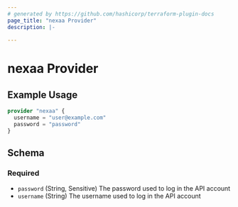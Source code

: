 ```yaml
---
# generated by https://github.com/hashicorp/terraform-plugin-docs
page_title: "nexaa Provider"
description: |-
  
---
```


# nexaa Provider



## Example Usage

```terraform
provider "nexaa" {
  username = "user@example.com"
  password = "password"
}
```

<!-- schema generated by tfplugindocs -->
## Schema

### Required

- `password` (String, Sensitive) The password used to log in the API account
- `username` (String) The username used to log in the API account
